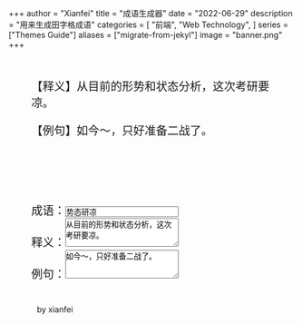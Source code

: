 +++
author = "Xianfei"
title = "成语生成器"
date = "2022-06-29"
description = "用来生成田字格成语"
categories = [
    "前端",
    "Web Technology",
]
series = ["Themes Guide"]
aliases = ["migrate-from-jekyl"]
image = "banner.png"
+++

<link rel="stylesheet" href="./main.css">

  <style>
    * {
      margin: 0;
      padding: 0;
    }
    /*设置自定义css样式,  整体宽高, 字体大小*/
    .ci-box {
      width: 88px;
      height: 88px;
      margin: 2px;
    }
    .ci-box .wd {
      font-size: 56px !important; 
      line-height: 86px;
    }
  </style>


  <style>
    input {
      width: 200px;
    }
    textarea{
      width: 200px;
      height: 50px;
    }
  </style>


  <div id='test-groud' style="margin:50px 50px;font-size:0;">
  </div>

  <div style="margin:40px 40px;font-family: 'KaiTi SC', 'Kai', '楷体';font-size: 20px;">
    <p>【释义】<span id="sy">从目前的形势和状态分析，这次考研要凉。</span></p>
    <p style="margin-top: 10px;">【例句】<span id="lj">如今～，只好准备二战了。</span></p>
    成语：<input type="text" oninput="generate(this.value)" style="margin-top: 100px;" value="势态研凉"><br>
    释义：<textarea oninput="document.querySelector('#sy').innerText = this.value">
从目前的形势和状态分析，这次考研要凉。
    </textarea><br>
    例句：<textarea oninput="document.querySelector('#lj').innerText = this.value">
如今～，只好准备二战了。
          </textarea>
  </div>
  <span style="margin-left: 50px;">by xianfei</span>

  <script type="text/javascript">
    generate("势态研凉");

    function generate(wenzi) {
      let groud = document.getElementById('test-groud');
      document.title = wenzi
      groud.innerHTML = "";

      for (let item of wenzi) {
        let div = document.createElement("div");
        div.className = 'ci-box';
        div.innerHTML = `<div class="lt-2rb line"></div>
       <div class="rt-2lb line"></div>
       <div class="rm-2lm line"></div>
       <div class="tm-2bm line"></div>
       <div class="ci">
           <span class="wd">${item}</span>
       </div>`;

        groud.appendChild(div);
      }

    }

    function changeFontSize(fontSize) {
      let box = document.querySelectorAll("#test-groud .ci-box");
      let wds = document.querySelectorAll('#test-groud .ci-box .wd');

      for (let b of box) {
        b.style.width = `${fontSize * 1.2}px`;
        b.style.height = `${fontSize * 1.2}px`;

      }

      for (let wd of wds) {
        wd.style.fontSize = `${fontSize}px`;
        wd.style.lineHeight = `${fontSize}px`;
      }
    }
  </script>